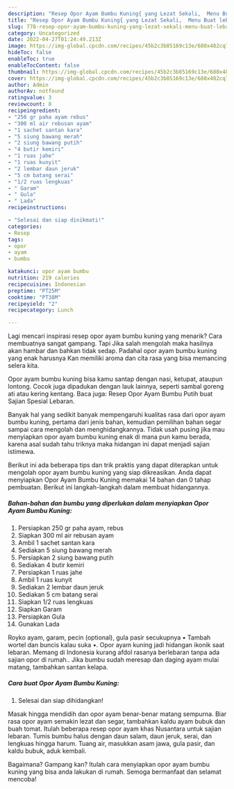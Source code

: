 ```yaml
---
description: "Resep Opor Ayam Bumbu Kuning{ yang Lezat Sekali,  Menu Buat lebaran"
title: "Resep Opor Ayam Bumbu Kuning{ yang Lezat Sekali,  Menu Buat lebaran"
slug: 778-resep-opor-ayam-bumbu-kuning-yang-lezat-sekali-menu-buat-lebaran
category: Uncategorized
date: 2022-04-27T01:24:49.213Z
image: https://img-global.cpcdn.com/recipes/45b2c3b85169c13e/680x482cq70/opor-ayam-bumbu-kuning-foto-resep-utama.jpg
hideToc: false
enableToc: true
enableTocContent: false
thumbnail: https://img-global.cpcdn.com/recipes/45b2c3b85169c13e/680x482cq70/opor-ayam-bumbu-kuning-foto-resep-utama.jpg
cover: https://img-global.cpcdn.com/recipes/45b2c3b85169c13e/680x482cq70/opor-ayam-bumbu-kuning-foto-resep-utama.jpg
author: Admin
authorAv: notfound
ratingvalue: 3
reviewcount: 8
recipeingredient:
- "250 gr paha ayam rebus"
- "300 ml air rebusan ayam"
- "1 sachet santan kara"
- "5 siung bawang merah"
- "2 siung bawang putih"
- "4 butir kemiri"
- "1 ruas jahe"
- "1 ruas kunyit"
- "2 lembar daun jeruk"
- "5 cm batang serai"
- "1/2 ruas lengkuas"
- " Garam"
- " Gula"
- " Lada"
recipeinstructions:

- "Selesai dan siap dinikmati!"
categories:
- Resep
tags:
- opor
- ayam
- bumbu

katakunci: opor ayam bumbu 
nutrition: 219 calories
recipecuisine: Indonesian
preptime: "PT25M"
cooktime: "PT38M"
recipeyield: "2"
recipecategory: Lunch

---
```



Lagi mencari inspirasi resep opor ayam bumbu kuning yang menarik? Cara membuatnya sangat gampang. Tapi Jika salah mengolah maka hasilnya akan hambar dan bahkan tidak sedap. Padahal opor ayam bumbu kuning yang enak harusnya Kan memiliki aroma dan cita rasa yang bisa memancing selera kita.


Opor ayam bumbu kuning bisa kamu santap dengan nasi, ketupat, ataupun lontong. Cocok juga dipadukan dengan lauk lainnya, seperti sambal goreng ati atau kering kentang. Baca juga: Resep Opor Ayam Bumbu Putih buat Sajian Spesial Lebaran.

Banyak hal yang sedikit banyak mempengaruhi kualitas rasa dari opor ayam bumbu kuning, pertama dari jenis bahan, kemudian pemilihan bahan segar sampai cara mengolah dan menghidangkannya. Tidak usah pusing jika mau menyiapkan opor ayam bumbu kuning enak di mana pun kamu berada, karena asal sudah tahu triknya maka hidangan ini dapat menjadi sajian istimewa.


Berikut ini ada beberapa tips dan trik praktis yang dapat diterapkan untuk mengolah opor ayam bumbu kuning yang siap dikreasikan. Anda dapat menyiapkan Opor Ayam Bumbu Kuning memakai 14 bahan dan 0 tahap pembuatan. Berikut ini langkah-langkah dalam membuat hidangannya.

<!--inarticleads1-->

##### Bahan-bahan dan bumbu yang diperlukan dalam menyiapkan Opor Ayam Bumbu Kuning:

1. Persiapkan 250 gr paha ayam, rebus
1. Siapkan 300 ml air rebusan ayam
1. Ambil 1 sachet santan kara
1. Sediakan 5 siung bawang merah
1. Persiapkan 2 siung bawang putih
1. Sediakan 4 butir kemiri
1. Persiapkan 1 ruas jahe
1. Ambil 1 ruas kunyit
1. Sediakan 2 lembar daun jeruk
1. Sediakan 5 cm batang serai
1. Siapkan 1/2 ruas lengkuas
1. Siapkan  Garam
1. Persiapkan  Gula
1. Gunakan  Lada


Royko ayam, garam, pecin (optional), gula pasir secukupnya • Tambah wortel dan buncis kalau suka •. Opor ayam kuning jadi hidangan ikonik saat lebaran. Memang di Indonesia kurang afdol rasanya berlebaran tanpa ada sajian opor di rumah.. Jika bumbu sudah meresap dan daging ayam mulai matang, tambahkan santan kelapa. 

<!--inarticleads2-->

##### Cara buat Opor Ayam Bumbu Kuning:


1. Selesai dan siap dihidangkan!

Masak hingga mendidih dan opor ayam benar-benar matang sempurna. Biar rasa opor ayam semakin lezat dan segar, tambahkan kaldu ayam bubuk dan buah tomat. Itulah beberapa resep opor ayam khas Nusantara untuk sajian lebaran. Tumis bumbu halus dengan daun salam, daun jeruk, serai, dan lengkuas hingga harum. Tuang air, masukkan asam jawa, gula pasir, dan kaldu bubuk, aduk kembali. 

Bagaimana? Gampang kan? Itulah cara menyiapkan opor ayam bumbu kuning yang bisa anda lakukan di rumah. Semoga bermanfaat dan selamat mencoba!
